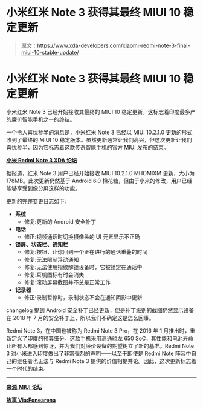 # 小米红米 Note 3 获得其最终 MIUI 10 稳定更新

> 原文：<https://www.xda-developers.com/xiaomi-redmi-note-3-final-miui-10-stable-update/>

# 小米红米 Note 3 获得其最终 MIUI 10 稳定更新

小米红米 Note 3 已经开始接收其最终的 MIUI 10 稳定更新，这标志着印度最多产的廉价智能手机之一的终结。

一个令人喜忧参半的消息是，小米红米 Note 3 已经以 MIUI 10.2.1.0 更新的形式收到了最终的 MIUI 10 稳定版本。虽然更新通常让我们高兴，但这次更新让我们喜忧参半，因为它标志着这款传奇智能手机的官方 MIUI 发布的[结束。](https://www.xda-developers.com/xiaomi-mi-4-mi-4-redmi-note-3-pro-miui-china-ended/)

[**小米 Redmi Note 3 XDA 论坛**](https://forum.xda-developers.com/redmi-note-3)

据报道，红米 Note 3 用户已经开始接收 MIUI 10.2.1.0 MHOMIXM 更新，大小为 178MB。此次更新仍然基于 Android 6.0 棉花糖，但由于小米的修改，用户已经能够享受到像分屏这样的功能。

更新的完整变更日志如下:

*   **系统**
    *   修复:更新的 Android 安全补丁
*   **电话**
    *   修正:视频通话时切换摄像头的 UI 元素显示不正确
*   **锁屏、状态栏、通知栏**
    *   修复:按钮，让你回到一个正在进行的通话重叠的时间
    *   修复:无法限制浮动通知
    *   修复:无法使用指纹解锁设备时，它被锁定在通话中
    *   修复:耳机图标有时会消失
    *   修复:滚动屏幕截图并不总是正常工作
*   **记录器**
    *   修正:录制暂停时，录制状态不会在通知阴影中更新

changelog 提到 Android 安全补丁已经更新，但是补丁级别的截图仍然显示设备在 2018 年 7 月的安全补丁上，所以我们不确定这是怎么回事。

Redmi Note 3，在中国也被称为 Redmi Note 3 Pro，在 2016 年 1 月推出时，重新定义了印度的预算细分。这款手机采用高通骁龙 650 SoC，其性能和电池寿命让所有人都感到惊讶，并为我们对廉价设备的期望树立了新的基准。Redmi Note 3 对小米进入印度做出了非常强烈的声明——以至于即使是 Redmi Note 阵容中自己的继任者也无法与 Redmi Note 3 提供的价值相提并论。因此，这次更新标志着一个时代的结束。

* * *

[**来源:MIUI 论坛**](https://in.c.mi.com/thread-1740508-1-1.html)

[**故事 Via:Fonearena**](https://www.fonearena.com/blog/273472/xiaomi-redmi-note-3-miui-10-2-final-update.html)